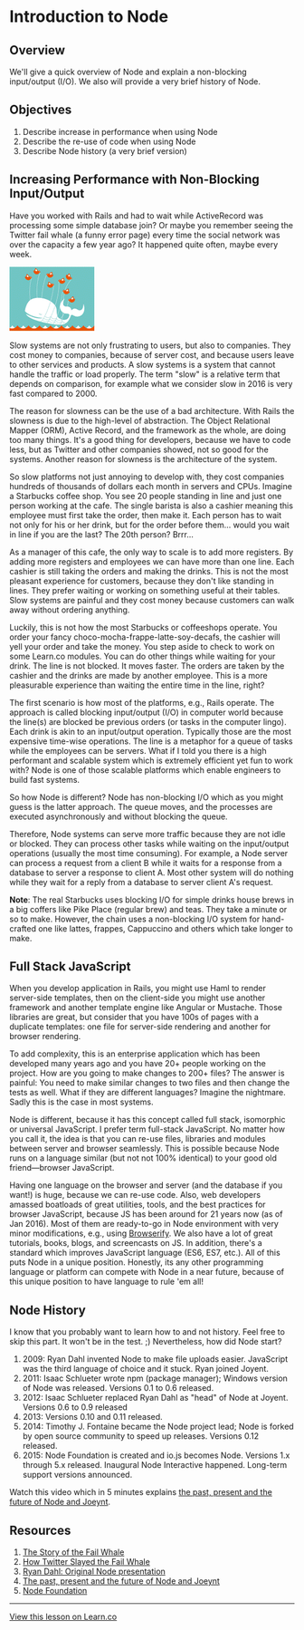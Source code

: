 # Introduction to Node

## Overview

We'll give a quick overview of Node and explain a non-blocking input/output (I/O). We also will provide a very brief history of Node.


## Objectives

1. Describe increase in performance when using Node
1. Describe the re-use of code when using Node
1. Describe Node history (a very brief version)

## Increasing Performance with Non-Blocking Input/Output

Have you worked with Rails and had to wait while ActiveRecord was processing some simple database join? Or maybe you remember seeing the Twitter fail whale (a funny error page) every time the social network was over the capacity a few year ago? It happened quite often, maybe every week. 

![](fail-whale.gif)

Slow systems are not only frustrating to users, but also to companies. They cost money to companies, because of server cost, and because users leave to other services and products. A slow systems is a system that cannot handle the traffic or load properly. The term "slow" is a relative term that depends on comparison, for example what we consider slow in 2016 is very fast compared to 2000. 

The reason for slowness can be the use of a bad architecture. With Rails the slowness is due to the high-level of abstraction. The Object Relational Mapper (ORM), Active Record, and the framework as the whole, are doing too many things. It's a good thing for developers, because we have to code less, but as Twitter and other companies showed, not so good for the systems. Another reason for slowness is the architecture of the system.

So slow platforms not just annoying to develop with, they cost companies hundreds of thousands of dollars each month in servers and CPUs. Imagine a Starbucks coffee shop. You see 20 people standing in line and just one person working at the cafe. The single barista is also a cashier meaning this employee must first take the order, then make it. Each person has to wait not only for his or her drink, but for the order before them... would you wait in line if you are the last? The 20th person? Brrr...

As a manager of this cafe, the only way to scale is to add more registers. By adding more registers and employees we can have more than one line. Each cashier is still taking the orders and making the drinks. This is not the most pleasant experience for customers, because they don't like standing in lines. They prefer waiting or working on something useful at their tables. Slow systems are painful and they cost money because customers can walk away without ordering anything. 

Luckily, this is not how the most Starbucks or coffeeshops operate. You order your  fancy choco-mocha-frappe-latte-soy-decafs, the cashier will yell your order and take the money. You step aside to check to work on some Learn.co modules. You can do other things while waiting for your drink. The line is not blocked. It moves faster. The orders are taken by the cashier and the drinks are made by another employee. This is a more pleasurable experience than waiting the entire time in the line, right?

The first scenario is how most of the platforms, e.g., Rails operate. The approach is called blocking input/output (I/O) in computer world because the line(s) are blocked be previous orders (or tasks in the computer lingo). Each drink is akin to an input/output operation. Typically those are the most expensive time-wise operations. The line is a metaphor for a queue of tasks while the employees can be servers. What if I told you there is a high performant and scalable system which is extremely efficient yet fun to work with? Node is one of those scalable platforms which enable engineers to build fast systems. 

So how Node is different? Node has non-blocking I/O which as you might guess is the latter approach. The queue moves, and the processes are executed asynchronously and without blocking the queue. 

Therefore, Node systems can serve more traffic because they are not idle or blocked. They can process other tasks while waiting on the input/output operations (usually the most time consuming). For example, a Node server can process a request from a client B while it waits for a response from a database to server a response to client A. Most other system will do nothing while they wait for a reply from a database to server client A's request.

**Note**: The real Starbucks uses blocking I/O for simple drinks house brews in a big coffers like Pike Place (regular brew) and teas. They take a minute or so to make.  However, the chain uses a non-blocking I/O system for hand-crafted one like lattes, frappes, Cappuccino and others which take longer to make.


## Full Stack JavaScript

When you develop application in Rails, you might use Haml to render server-side templates, then on the client-side you might use another framework and another template engine like Angular or Mustache. Those libraries are great, but consider that you have 100s of pages with a duplicate templates: one file for server-side rendering and another for browser rendering. 

To add complexity, this is an enterprise application which has been developed many years ago and you have 20+ people working on the project. How are you going to make changes to 200+ files? The answer is painful: You need to make similar changes to two files and then change the tests as well. What if they are different languages? Imagine the nightmare. Sadly this is the case in most systems.

Node is different, because it has this concept called full stack, isomorphic or universal JavaScript. I prefer term full-stack JavaScript. No matter how you call it, the idea is that you can re-use files, libraries and modules between server and browser seamlessly. This is possible because Node runs on a language similar (but not not 100% identical) to your good old friend—browser JavaScript. 

Having one language on the browser and server (and the database if you want!) is huge, because we can re-use code. Also, web developers amassed boatloads of great utilities, tools, and the best practices for browser JavaScript, because JS has been around for 21 years now (as of Jan 2016). Most of them are ready-to-go in Node environment with very minor modifications, e.g., using [Browserify](http://browserify.org). We also have a lot of great tutorials, books, blogs, and screencasts on JS. In addition, there's a standard which improves JavaScript language (ES6, ES7, etc.). All of this puts Node in a unique position. Honestly, its any other programming language or  platform can compete with Node in a near future, because of this unique position to have language to rule 'em all!

## Node History

I know that you probably want to learn how to and not history. Feel free to skip this part. It won't be in the test. ;) Nevertheless, how did Node start?

1. 2009: Ryan Dahl invented Node to make file uploads easier. JavaScript was the third language of choice and it stuck. Ryan joined Joyent. 
2. 2011: Isaac Schlueter wrote npm (package manager); Windows version of Node was released. Versions 0.1 to 0.6 released.
3. 2012: Isaac Schlueter replaced Ryan Dahl as "head" of Node at Joyent. Versions 0.6 to 0.9 released
4. 2013: Versions 0.10 and 0.11 released.
4. 2014: Timothy J. Fontaine became the Node project lead; Node is forked by open source community to speed up releases. Versions 0.12 released.
5. 2015: Node Foundation is created and io.js becomes Node. Versions 1.x through 5.x released. Inaugural Node Interactive happened. Long-term support versions announced.

Watch this video which in 5 minutes explains [the past, present and the future of Node and Joeynt](https://www.youtube.com/watch?v=dWwIHRLzLew).



## Resources

1. [The Story of the Fail Whale](http://readwrite.com/2008/07/17/the_story_of_the_fail_whale)
2. [How Twitter Slayed the Fail Whale](http://business.time.com/2013/11/06/how-twitter-slayed-the-fail-whale)
1. [Ryan Dahl: Original Node presentation](https://www.youtube.com/watch?v=ztspvPYybIY)
1. [The past, present and the future of Node and Joeynt](https://www.youtube.com/watch?v=dWwIHRLzLew)
4. [Node Foundation](https://nodejs.org/en/foundation)

---

<a href='https://learn.co/lessons/node-overview' data-visibility='hidden'>View this lesson on Learn.co</a>
